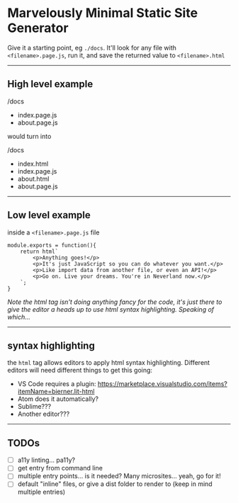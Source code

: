 # Marvelously Minimal Static Site Generator

Give it a starting point, eg `./docs`. It'll look for any file with `<filename>.page.js`, run it, and save the returned value to `<filename>.html`

---

## High level example

/docs
 - index.page.js
 - about.page.js

would turn into

/docs
 - index.html
 - index.page.js
 - about.html
 - about.page.js

---

## Low level example

inside a `<filename>.page.js` file
```
module.exports = function(){
    return html`
        <p>Anything goes!</p>
        <p>It's just JavaScript so you can do whatever you want.</p>
        <p>Like import data from another file, or even an API!</p>
        <p>Go on. Live your dreams. You're in Neverland now.</p>
    `; 
}
```

_Note the html tag isn't doing anything fancy for the code, it's just there to give the editor a heads up to use html syntax highlighting. Speaking of which..._

---

## syntax highlighting
the `html` tag allows editors to apply html syntax highlighting. Different editors will need different things to get this going:

 - VS Code requires a plugin: https://marketplace.visualstudio.com/items?itemName=bierner.lit-html
 - Atom does it automatically?
 - Sublime???
 - Another editor???

---

## TODOs

 - [ ] a11y linting... pa11y?
 - [ ] get entry from command line
 - [ ] multiple entry points... is it needed? Many microsites... yeah, go for it!
 - [ ] default "inline" files, or give a dist folder to render to (keep in mind multiple entries)